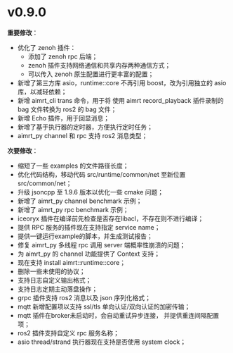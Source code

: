 # v0.9.0


**重要修改**：
- 优化了 zenoh 插件：
  - 添加了 zenoh rpc 后端；
  - zenoh 插件支持网络通信和共享内存两种通信方式；
  - 可以传入 zenoh 原生配置进行更丰富的配置；
- 新增了第三方库 asio，runtime::core 不再引用 boost，改为引用独立的 asio 库，以减轻依赖；
- 新增 aimrt_cli trans 命令，用于将 使用 aimrt record_playback 插件录制的 bag 文件转换为 ros2 的 bag 文件；
- 新增 Echo 插件，用于回显消息；
- 新增了基于执行器的定时器，方便执行定时任务；
- aimrt_py channel 和 rpc 支持 ros2 消息类型；

**次要修改**：
- 缩短了一些 examples 的文件路径长度；
- 优化代码结构，移动代码 src/runtime/common/net 至新位置 src/common/net；
- 升级 jsoncpp 至 1.9.6 版本以优化一些 cmake 问题；
- 新增了 aimrt_py channel benchmark 示例；
- 新增了 aimrt_py rpc benchmark 示例；
- iceoryx 插件在编译前先检查是否存在libacl，不存在则不进行编译；
- 提供 RPC 服务的插件现在支持指定 service name；
- 提供一键运行example的脚本，并生成测试报告；
- 修复 aimrt_py 多线程 rpc 调用 server 端概率性崩溃的问题；
- 为 aimrt_py 的 channel 功能提供了 Context 支持；
- 现在支持 install aimrt::runtime::core；
- 删除一些未使用的协议；
- 支持日志自定义输出格式；
- 支持日志定期主动落盘操作；
- grpc 插件支持 ros2 消息以及 json 序列化格式；
- mqtt 新增配置项以支持 ssl/tls 单向认证/双向认证的加密传输；
- mqtt 插件在broker未启动时，会自动重试异步连接， 并提供重连间隔配置项；
- ros2 插件支持自定义 rpc 服务名称；
- asio thread/strand 执行器现在支持是否使用 system clock；
